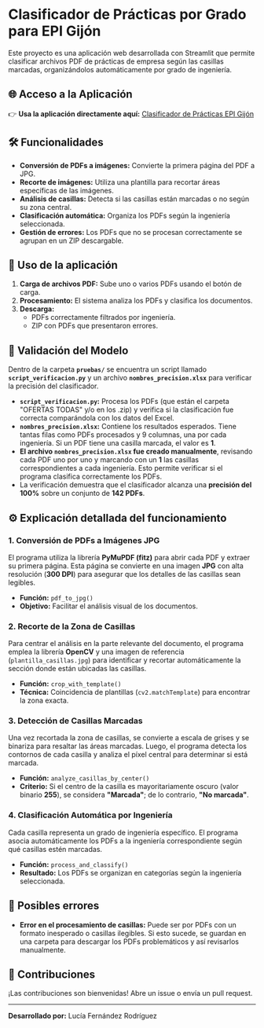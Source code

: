 # Clasificador de Prácticas por Grado para EPI Gijón

Este proyecto es una aplicación web desarrollada con Streamlit que permite clasificar archivos PDF de prácticas de empresa según las casillas marcadas, organizándolos automáticamente por grado de ingeniería.

## 🌐 Acceso a la Aplicación

👉 **Usa la aplicación directamente aquí:** [Clasificador de Prácticas EPI Gijón](https://clasificador-ingenierias.streamlit.app/)

## 🛠️ Funcionalidades

- **Conversión de PDFs a imágenes:** Convierte la primera página del PDF a JPG.  
- **Recorte de imágenes:** Utiliza una plantilla para recortar áreas específicas de las imágenes.  
- **Análisis de casillas:** Detecta si las casillas están marcadas o no según su zona central.  
- **Clasificación automática:** Organiza los PDFs según la ingeniería seleccionada.  
- **Gestión de errores:** Los PDFs que no se procesan correctamente se agrupan en un ZIP descargable.  

## 📂 Uso de la aplicación

1. **Carga de archivos PDF:** Sube uno o varios PDFs usando el botón de carga.  
2. **Procesamiento:** El sistema analiza los PDFs y clasifica los documentos.  
3. **Descarga:**  
   - PDFs correctamente filtrados por ingeniería.  
   - ZIP con PDFs que presentaron errores.

   
## 🧪 Validación del Modelo

Dentro de la carpeta **`pruebas/`** se encuentra un script llamado **`script_verificacion.py`** y un archivo **`nombres_precision.xlsx`** para verificar la precisión del clasificador.

- **`script_verificacion.py`:** Procesa los PDFs (que están el carpeta "OFERTAS TODAS" y/o en los .zip) y verifica si la clasificación fue correcta comparándola con los datos del Excel.
- **`nombres_precision.xlsx`:** Contiene los resultados esperados. Tiene tantas filas como PDFs procesados y 9 columnas, una por cada ingeniería. Si un PDF tiene una casilla marcada, el valor es **1**.
- **El archivo `nombres_precision.xlsx` fue creado manualmente**, revisando cada PDF uno por uno y marcando con un **1** las casillas correspondientes a cada ingeniería. Esto permite verificar si el programa clasifica correctamente los PDFs.
- La verificación demuestra que el clasificador alcanza una **precisión del 100%** sobre un conjunto de **142 PDFs**.


## ⚙️ Explicación detallada del funcionamiento

### 1. Conversión de PDFs a Imágenes JPG
El programa utiliza la librería **PyMuPDF (fitz)** para abrir cada PDF y extraer su primera página. Esta página se convierte en una imagen **JPG** con alta resolución (**300 DPI**) para asegurar que los detalles de las casillas sean legibles.

- **Función:** `pdf_to_jpg()`  
- **Objetivo:** Facilitar el análisis visual de los documentos.

### 2. Recorte de la Zona de Casillas
Para centrar el análisis en la parte relevante del documento, el programa emplea la librería **OpenCV** y una imagen de referencia (`plantilla_casillas.jpg`) para identificar y recortar automáticamente la sección donde están ubicadas las casillas.

- **Función:** `crop_with_template()`  
- **Técnica:** Coincidencia de plantillas (`cv2.matchTemplate`) para encontrar la zona exacta.

### 3. Detección de Casillas Marcadas
Una vez recortada la zona de casillas, se convierte a escala de grises y se binariza para resaltar las áreas marcadas. Luego, el programa detecta los contornos de cada casilla y analiza el píxel central para determinar si está marcada.

- **Función:** `analyze_casillas_by_center()`  
- **Criterio:** Si el centro de la casilla es mayoritariamente oscuro (valor binario **255**), se considera **"Marcada"**; de lo contrario, **"No marcada"**.

### 4. Clasificación Automática por Ingeniería
Cada casilla representa un grado de ingeniería específico. El programa asocia automáticamente los PDFs a la ingeniería correspondiente según qué casillas estén marcadas.

- **Función:** `process_and_classify()`  
- **Resultado:** Los PDFs se organizan en categorías según la ingeniería seleccionada.


## 🐞 Posibles errores

- **Error en el procesamiento de casillas:** Puede ser por PDFs con un formato inesperado o casillas ilegibles. Si esto sucede, se guardan en una carpeta para descargar los PDFs problemáticos y así revisarlos manualmente.

## 🤝 Contribuciones

¡Las contribuciones son bienvenidas! Abre un issue o envía un pull request.

---

**Desarrollado por:** Lucía Fernández Rodríguez
